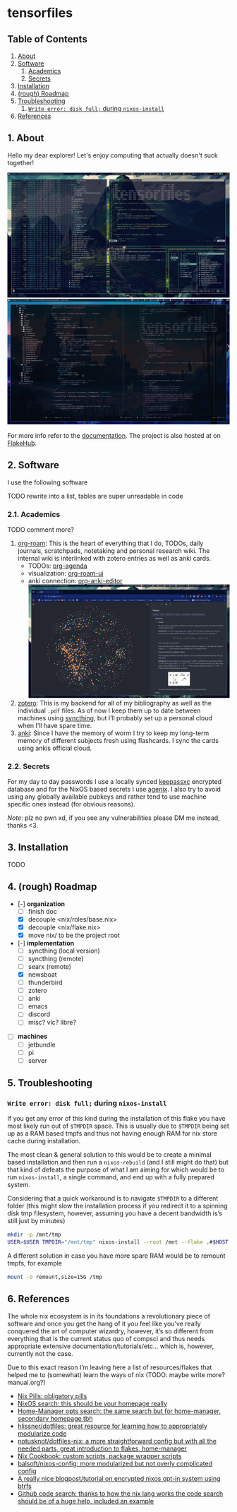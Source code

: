 # tensorfiles

## Table of Contents

1. [About](1-about)
2. [Software](2-software)
    1. [Academics](21-academics)
    2. [Secrets](22-secrets)
3. [Installation](3-installation)
4. [(rough) Roadmap](4-rough-roadmap)
5. [Troubleshooting](5-troubleshooting)
    1. [`Write error: disk full;` during `nixos-install`](write-error-disk-full-during-nixos-install)
6. [References](6-references)

## 1. About

Hello my dear explorer! Let's enjoy computing that actually doesn't suck together!

![img](pkgs/docs/docs/assets/images/showcase_1.png)
![img](pkgs/docs/docs/assets/images/showcase_2.png)

For more info refer to the [documentation](https://tsandrini.github.io/tensorfiles/).
The project is also hosted at on [FlakeHub](https://flakehub.com/flake/tsandrini/tensorfiles/).

## 2. Software

I use the following software

TODO rewrite into a list, tables are super unreadable in code

### 2.1. Academics

TODO comment more?

1. [org-roam](https://www.orgroam.com/): This is the heart of everything that I
   do, TODOs, daily journals, scratchpads, notetaking and personal research wiki.
   The internal wiki is interlinked with zotero entries as well as anki cards.
    - TODOs: [org-agenda](https://orgmode.org/manual/Agenda-Views.html)
    - visualization: [org-roam-ui](https://github.com/org-roam/org-roam-ui)
    - anki connection: [org-anki-editor](https://github.com/louietan/anki-editor)
    ![img](pkgs/docs/docs/assets/images/showcase_org_roam_ui.png)
2. [zotero](https://www.zotero.org/): This is my backend for all of my
   bibliography as well as the individual `.pdf` files. As of now I keep them up
   to date between machines using [syncthing](https://syncthing.net/), but
   I&rsquo;ll probably set up a personal cloud when I&rsquo;ll have spare time.
3. [anki](https://apps.ankiweb.net/): Since I have the memory of worm I try to
   keep my long-term memory of different subjects fresh using flashcards. I sync
   the cards using ankis official cloud.

### 2.2. Secrets

For my day to day passwords I use a locally synced
[keepassxc](https://keepassxc.org/) encrypted database and for the NixOS based
secrets I use [agenix](https://github.com/ryantm/agenix). I also try to avoid
using any globally available pubkeys and rather tend to use machine specific
ones instead (for obvious reasons).

*Note*: plz no pwn xd, if you see any vulnerabilities please DM me instead,
thanks <3.

## 3. Installation

TODO

## 4. (rough) Roadmap

- [-] ****organization****
  - [ ] finish doc
  - [x] decouple <nix/roles/base.nix>
  - [x] decouple <nix/flake.nix>
  - [x] move nix/ to be the project root
- [-] ****implementation****
  - [ ] syncthing (local version)
  - [ ] syncthing (remote)
  - [ ] searx (remote)
  - [X] newsboat
  - [ ] thunderbird
  - [ ] zotero
  - [ ] anki
  - [ ] emacs
  - [ ] discord
  - [ ] misc? vlc? libre?
- [ ] ****machines****
  - [ ] jetbundle
  - [ ] pi
  - [ ] server

## 5. Troubleshooting

### `Write error: disk full;` during `nixos-install`

If you get any error of this kind during the installation of this flake
you have most likely run out of `$TMPDIR` space. This is usually due
to `$TMPDIR` being set up as a RAM based tmpfs and thus not having enough
RAM for nix store cache during installation.

The most clean & general solution to this would be to create a minimal
based installation and then run a `nixos-rebuild` (and I still might do that)
but that kind of defeats the purpose of what I am aiming for which would be
to run `nixos-install`, a single command, and end up with a fully prepared
system.

Considering that a quick workaround is to navigate `$TMPDIR` to a different
folder (this might slow the installation process if you redirect it to a
spinning disk tmp filesystem, however, assuming you have a decent bandwidth
is&rsquo;s still just by minutes)

```bash
mkdir -p /mnt/tmp
USER=$USER TMPDIR="/mnt/tmp" nixos-install --root /mnt --flake .#$HOST
```

A different solution in case you have more spare RAM would be to remount
tmpfs, for example

```bash
mount -o remount,size=15G /tmp
```

## 6. References

The whole nix ecosystem is in its foundations a revolutionary piece of
software and once you get the hang of it you feel like you&rsquo;ve really
conquered the art of computer wizardry, however, it&rsquo;s so different from
everything that is the current status quo of compsci and thus needs
appropriate extensive documentation/tutorials/etc&#x2026; which is, however,
currently not the case.

Due to this exact reason I&rsquo;m leaving here a list of resources/flakes that
helped me to (somewhat) learn the ways of nix (TODO: maybe write more?
manual.org?)

- [Nix Pills: obligatory pills](https://nixos.org/guides/nix-pills/)
- [NixOS search: this should be your homepage really](https://search.nixos.org/options)
- [Home-Manager opts search: the same search but for home-manager, secondary
  homepage tbh](https://mipmip.github.io/home-manager-option-search/)
- [hlissner/dotfiles: great resource for learning how to appropriately modularize code](https://github.com/hlissner/dotfiles)
- [notusknot/dotfiles-nix: a more straightforward config but with all the needed
  parts, great introduction to flakes, home-manager](https://github.com/notusknot/dotfiles-nix)
- [Nix Cookbook: custom scripts, package wrapper scripts](https://nixos.wiki/wiki/Nix_Cookbook)
- [balsoft/nixos-config: more modularized but not overly complicated config](https://github.com/balsoft/nixos-config)
- [A really nice blogpost/tutorial on encrypted nixos opt-in system using btrfs](https://mt-caret.github.io/blog/posts/2020-06-29-optin-state.html)
- [Github code search: thanks to how the nix lang works the code search should be of a huge help, included an example](https://github.com/search?q=pkgs.writeShellScriptBin+language%3ANix&type=code&l=Nix)
